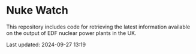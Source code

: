 # Nuke Watch

This repository includes code for retrieving the latest information available on the output of EDF nuclear power plants in the UK.

Last updated: 2024-09-27 13:19